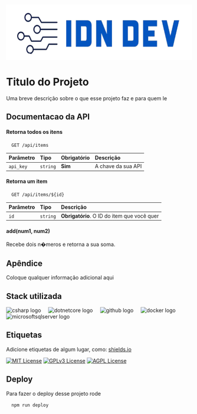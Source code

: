 
<div align="center">
  <img height="150" src="./src/Assets/Logo_IDN_DEV_Sem_Fundo.png"  />
</div>


# Titulo do Projeto

Uma breve descrição sobre o que esse projeto faz e para quem le


## Documentacao da API

#### Retorna todos os itens

```http
  GET /api/items
```

| Parâmetro   | Tipo       | Obrigatório | Descrição                          |
| :---------- | :--------- | :--------- |:---------------------------------- |
| `api_key` | `string` | **Sim** | A chave da sua API |

#### Retorna um item

```http
  GET /api/items/${id}
```

| Parâmetro   | Tipo       | Descrição                                  |
| :---------- | :--------- | :------------------------------------------ |
| `id`      | `string` | **Obrigatório**. O ID do item que você quer |

#### add(num1, num2)

Recebe dois n�meros e retorna a sua soma.


## Apêndice

Coloque qualquer informação adicional aqui


## Stack utilizada

<div align="left">
  <img src="https://cdn.jsdelivr.net/gh/devicons/devicon/icons/csharp/csharp-original.svg" height="40" alt="csharp logo"  />
  <img width="12" />
  <img src="https://cdn.jsdelivr.net/gh/devicons/devicon/icons/dotnetcore/dotnetcore-original.svg" height="40" alt="dotnetcore logo"  />
  <img width="12" />
  <img src="https://cdn.jsdelivr.net/gh/devicons/devicon/icons/github/github-original.svg" height="40" alt="github logo"  />
  <img width="12" />
  <img src="https://cdn.jsdelivr.net/gh/devicons/devicon/icons/docker/docker-original.svg" height="40" alt="docker logo"  />
  <img width="12" />
  <img src="https://cdn.jsdelivr.net/gh/devicons/devicon/icons/microsoftsqlserver/microsoftsqlserver-plain-wordmark.svg" height="40" alt="microsoftsqlserver logo"  />
</div>


## Etiquetas

Adicione etiquetas de algum lugar, como: [shields.io](https://shields.io/)

[![MIT License](https://img.shields.io/badge/License-MIT-green.svg)](https://choosealicense.com/licenses/mit/)
[![GPLv3 License](https://img.shields.io/badge/License-GPL%20v3-yellow.svg)](https://opensource.org/licenses/)
[![AGPL License](https://img.shields.io/badge/license-AGPL-blue.svg)](http://www.gnu.org/licenses/agpl-3.0)


## Deploy

Para fazer o deploy desse projeto rode

```bash
  npm run deploy
```

